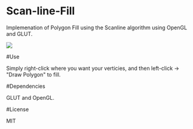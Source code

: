 Scan-line-Fill
==========

Implemenation of Polygon Fill using the Scanline algorithm using OpenGL and GLUT. 

![]("http://i.imgur.com/IRC2iDA.gifv")

#Use

Simply right-click where you want your verticies, and then left-click -> "Draw Polygon" to fill. 

#Dependencies

GLUT and OpenGL. 

#License

MIT
